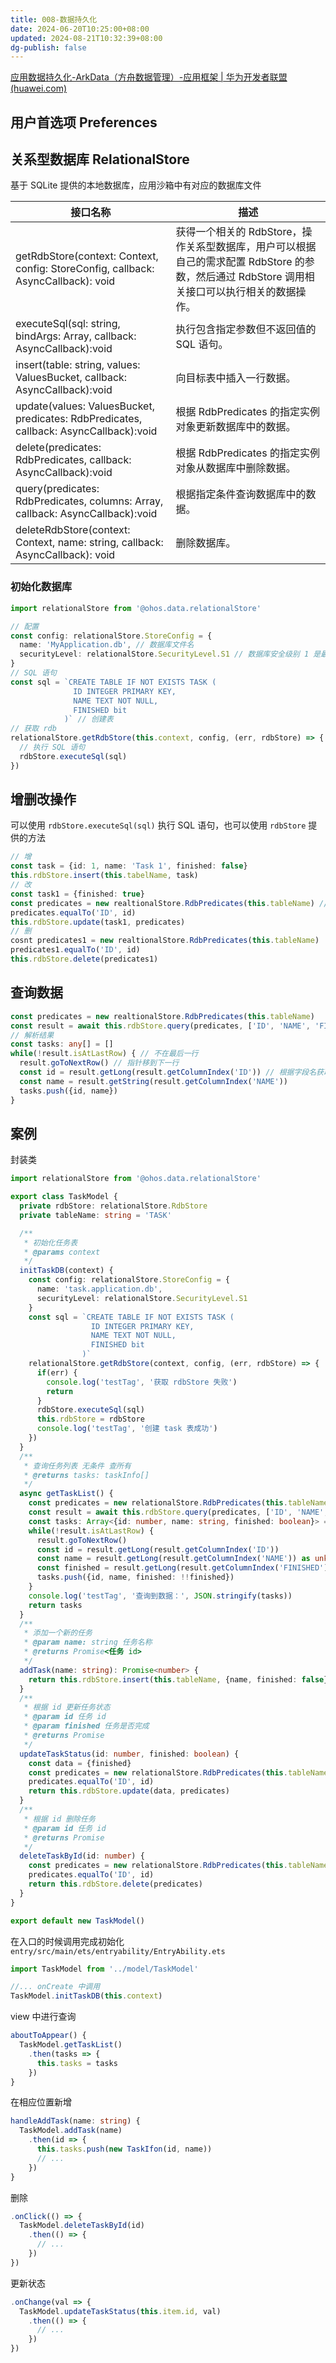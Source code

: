 ```yaml
---
title: 008-数据持久化
date: 2024-06-20T10:25:00+08:00
updated: 2024-08-21T10:32:39+08:00
dg-publish: false
---
```


[应用数据持久化-ArkData（方舟数据管理）-应用框架 | 华为开发者联盟 (huawei.com)](https://developer.huawei.com/consumer/cn/doc/harmonyos-guides-V5/2_3_u5e94_u7528_u6570_u636e_u6301_u4e45_u5316-V5)

## 用户首选项 Preferences

## 关系型数据库 RelationalStore

基于 SQLite 提供的本地数据库，应用沙箱中有对应的数据库文件

| 接口名称                                                                                              | 描述                                                                               |
|---------------------------------------------------------------------------------------------------|----------------------------------------------------------------------------------|
| getRdbStore(context: Context, config: StoreConfig, callback: AsyncCallback<RdbStore>): void       | 获得一个相关的 RdbStore，操作关系型数据库，用户可以根据自己的需求配置 RdbStore 的参数，然后通过 RdbStore 调用相关接口可以执行相关的数据操作。 |
| executeSql(sql: string, bindArgs: Array<ValueType>, callback: AsyncCallback<void>):void           | 执行包含指定参数但不返回值的 SQL 语句。                                                             |
| insert(table: string, values: ValuesBucket, callback: AsyncCallback<number>):void                 | 向目标表中插入一行数据。                                                                     |
| update(values: ValuesBucket, predicates: RdbPredicates, callback: AsyncCallback<number>):void     | 根据 RdbPredicates 的指定实例对象更新数据库中的数据。                                                 |
| delete(predicates: RdbPredicates, callback: AsyncCallback<number>):void                           | 根据 RdbPredicates 的指定实例对象从数据库中删除数据。                                                 |
| query(predicates: RdbPredicates, columns: Array<string>, callback: AsyncCallback<ResultSet>):void | 根据指定条件查询数据库中的数据。                                                                 |
| deleteRdbStore(context: Context, name: string, callback: AsyncCallback<void>): void               | 删除数据库。                                                                           |

### 初始化数据库

```ts
import relationalStore from '@ohos.data.relationalStore'

// 配置
const config: relationalStore.StoreConfig = {
  name: 'MyApplication.db', // 数据库文件名
  securityLevel: relationalStore.SecurityLevel.S1 // 数据库安全级别 1 是最低
}
// SQL 语句
const sql = `CREATE TABLE IF NOT EXISTS TASK (
              ID INTEGER PRIMARY KEY,
              NAME TEXT NOT NULL,
              FINISHED bit
            )` // 创建表
// 获取 rdb
relationalStore.getRdbStore(this.context, config, (err, rdbStore) => {
  // 执行 SQL 语句
  rdbStore.executeSql(sql)
})
```

## 增删改操作

可以使用 `rdbStore.executeSql(sql)` 执行 SQL 语句，也可以使用 `rdbStore` 提供的方法

```ts
// 增
const task = {id: 1, name: 'Task 1', finished: false}
this.rdbStore.insert(this.tabelName, task)
// 改
const task1 = {finished: true}
const predicates = new realtionalStore.RdbPredicates(this.tableName) // 查询条件
predicates.equalTo('ID', id)
this.rdbStore.update(task1, predicates)
// 删
cosnt predicates1 = new realtionalStore.RdbPredicates(this.tableName)
predicates1.equalTo('ID', id)
this.rdbStore.delete(predicates1)
```

## 查询数据

```ts
const predicates = new realtionalStore.RdbPredicates(this.tableName)
const result = await this.rdbStore.query(predicates, ['ID', 'NAME', 'FINISHED'])
// 解析结果
const tasks: any[] = []
while(!result.isAtLastRow) { // 不在最后一行
  result.goToNextRow() // 指针移到下一行
  const id = result.getLong(result.getColumnIndex('ID')) // 根据字段名获取字段 index，从而获取字段值
  const name = result.getString(result.getColumnIndex('NAME'))
  tasks.push({id, name})
}
```

## 案例

封装类

```ts
import relationalStore from '@ohos.data.relationalStore'

export class TaskModel {
  private rdbStore: relationalStore.RdbStore
  private tableName: string = 'TASK'

  /**
   * 初始化任务表
   * @params context
   */
  initTaskDB(context) {
    const config: relationalStore.StoreConfig = {
      name: 'task.application.db',
      securityLevel: relationalStore.SecurityLevel.S1
    }
    const sql = `CREATE TABLE IF NOT EXISTS TASK (
                  ID INTEGER PRIMARY KEY,
                  NAME TEXT NOT NULL,
                  FINISHED bit
                )`
    relationalStore.getRdbStore(context, config, (err, rdbStore) => {
      if(err) {
        console.log('testTag', '获取 rdbStore 失败')
        return
      }
      rdbStore.executeSql(sql)
      this.rdbStore = rdbStore
      console.log('testTag', '创建 task 表成功')
    })
  }
  /**
   * 查询任务列表 无条件 查所有
   * @returns tasks: taskInfo[]
   */
  async getTaskList() {
    const predicates = new relationalStore.RdbPredicates(this.tableName)
    const result = await this.rdbStore.query(predicates, ['ID', 'NAME', 'FINISHED'])
    const tasks: Array<{id: number, name: string, finished: boolean}> = []
    while(!result.isAtLastRow) {
      result.goToNextRow()
      const id = result.getLong(result.getColumnIndex('ID'))
      const name = result.getLong(result.getColumnIndex('NAME')) as unknown as string
      const finished = result.getLong(result.getColumnIndex('FINISHED'))
      tasks.push({id, name, finished: !!finished})
    }
    console.log('testTag', '查询到数据：', JSON.stringify(tasks))
    return tasks
  }
  /**
   * 添加一个新的任务
   * @param name: string 任务名称
   * @returns Promise<任务 id>
   */
  addTask(name: string): Promise<number> {
    return this.rdbStore.insert(this.tableName, {name, finished: false})
  }
  /**
   * 根据 id 更新任务状态
   * @param id 任务 id
   * @param finished 任务是否完成
   * @returns Promise
   */
  updateTaskStatus(id: number, finished: boolean) {
    const data = {finished}
    const predicates = new relationalStore.RdbPredicates(this.tableName)
    predicates.equalTo('ID', id)
    return this.rdbStore.update(data, predicates)
  }
  /**
   * 根据 id 删除任务
   * @param id 任务 id
   * @returns Promise
   */
  deleteTaskById(id: number) {
    const predicates = new relationalStore.RdbPredicates(this.tableName)
    predicates.equalTo('ID', id)
    return this.rdbStore.delete(predicates)
  }
}

export default new TaskModel()
```

在入口的时候调用完成初始化 `entry/src/main/ets/entryability/EntryAbility.ets`

```ts
import TaskModel from '../model/TaskModel'

//... onCreate 中调用
TaskModel.initTaskDB(this.context)
```

view 中进行查询

```ts
aboutToAppear() {
  TaskModel.getTaskList()
    .then(tasks => {
      this.tasks = tasks
    })
}
```

在相应位置新增

```ts
handleAddTask(name: string) {
  TaskModel.addTask(name)
    .then(id => {
      this.tasks.push(new TaskIfon(id, name))
      // ...
    })
}
```

删除

```ts
.onClick(() => {
  TaskModel.deleteTaskById(id)
    .then(() => {
      // ...
    })
})
```

更新状态

```ts
.onChange(val => {
  TaskModel.updateTaskStatus(this.item.id, val)
    .then(() => {
      // ...
    })
})
```
